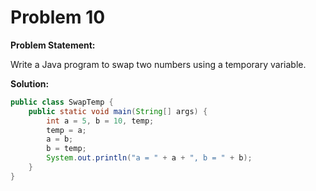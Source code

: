 # Problem 10

**Problem Statement:**

Write a Java program to swap two numbers using a temporary variable.

**Solution:**

```java
public class SwapTemp {
    public static void main(String[] args) {
        int a = 5, b = 10, temp;
        temp = a;
        a = b;
        b = temp;
        System.out.println("a = " + a + ", b = " + b);
    }
}
```